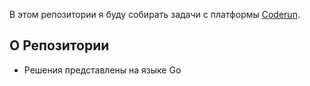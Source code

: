 В этом репозитории я буду собирать задачи с платформы [Coderun](https://coderun.yandex.ru/). 

## О Репозитории

- Решения представлены на языке Go
